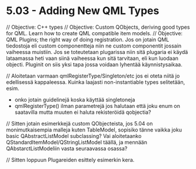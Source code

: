 # 5.03 - Adding New QML Types

// Objective: C++ types
// Objective: Custom QObjects, deriving good types for QML. Learn how to create QML compatible item models.
// Objective: QML Plugins; the right way of doing registration. Jos on jotain QML tiedostoja eli custom componentteja niin ne custom componentit jossain vaiheessa muistiin. Jos se toteutetaan plugarissa niin sitä plugaria ei käydä lataamassa heti vaan siinä vaiheessa kun sitä tarvitaan, eli kun luodaan objecti. Pluginit on siis yksi tapa jossa voidaan lyhentää käynnistysaikaa.

// Aloitetaan varmaan qmlRegisterType/Singleton/etc jos ei oteta niitä jo edellisessä kappaleessa. Kuinka laajasti non-instantiable types selitetään, esim.
* onko jotain guidelinejä koska käyttää singletoneja
* qmlRegisterType() ilman parametrejä jos halutaan että joku enum on saatavilla mutta muuten ei haluta rekisteröidä qobjectia?

// Sitten jotain esimerkkejä custom QObjecteista, jos 5.04 on monimutkaisempia malleja kuten TableModel, sopisiko tänne vaikka joku basic QAbstractListModel subclassing? Vai aloitetaanko QStandardItemModel/QStringListModel täällä, ja mennään QAbstarctListModeliin vasta seuraavassa osassa?

// Sitten loppuun Plugareiden esittely esimerkin kera.